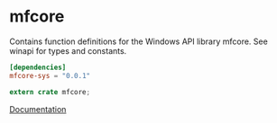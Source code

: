 # mfcore #
Contains function definitions for the Windows API library mfcore. See winapi for types and constants.

```toml
[dependencies]
mfcore-sys = "0.0.1"
```

```rust
extern crate mfcore;
```

[Documentation](https://retep998.github.io/doc/winapi/mfcore/)
